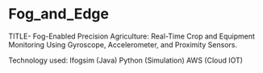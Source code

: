 # Fog_and_Edge

TITLE- Fog-Enabled Precision Agriculture: Real-Time Crop and Equipment Monitoring Using Gyroscope, Accelerometer, and Proximity Sensors.

Technology used:
Ifogsim (Java)
Python (Simulation)
AWS (Cloud IOT)
